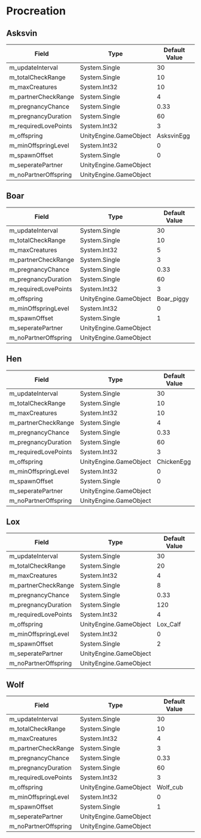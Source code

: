 # Procreation

## Asksvin

|Field|Type|Default Value|
|-----|----|-------------|
|m_updateInterval|System.Single|30|
|m_totalCheckRange|System.Single|10|
|m_maxCreatures|System.Int32|10|
|m_partnerCheckRange|System.Single|4|
|m_pregnancyChance|System.Single|0.33|
|m_pregnancyDuration|System.Single|60|
|m_requiredLovePoints|System.Int32|3|
|m_offspring|UnityEngine.GameObject|AsksvinEgg|
|m_minOffspringLevel|System.Int32|0|
|m_spawnOffset|System.Single|0|
|m_seperatePartner|UnityEngine.GameObject||
|m_noPartnerOffspring|UnityEngine.GameObject||

## Boar

|Field|Type|Default Value|
|-----|----|-------------|
|m_updateInterval|System.Single|30|
|m_totalCheckRange|System.Single|10|
|m_maxCreatures|System.Int32|5|
|m_partnerCheckRange|System.Single|3|
|m_pregnancyChance|System.Single|0.33|
|m_pregnancyDuration|System.Single|60|
|m_requiredLovePoints|System.Int32|3|
|m_offspring|UnityEngine.GameObject|Boar_piggy|
|m_minOffspringLevel|System.Int32|0|
|m_spawnOffset|System.Single|1|
|m_seperatePartner|UnityEngine.GameObject||
|m_noPartnerOffspring|UnityEngine.GameObject||

## Hen

|Field|Type|Default Value|
|-----|----|-------------|
|m_updateInterval|System.Single|30|
|m_totalCheckRange|System.Single|10|
|m_maxCreatures|System.Int32|10|
|m_partnerCheckRange|System.Single|4|
|m_pregnancyChance|System.Single|0.33|
|m_pregnancyDuration|System.Single|60|
|m_requiredLovePoints|System.Int32|3|
|m_offspring|UnityEngine.GameObject|ChickenEgg|
|m_minOffspringLevel|System.Int32|0|
|m_spawnOffset|System.Single|0|
|m_seperatePartner|UnityEngine.GameObject||
|m_noPartnerOffspring|UnityEngine.GameObject||

## Lox

|Field|Type|Default Value|
|-----|----|-------------|
|m_updateInterval|System.Single|30|
|m_totalCheckRange|System.Single|20|
|m_maxCreatures|System.Int32|4|
|m_partnerCheckRange|System.Single|8|
|m_pregnancyChance|System.Single|0.33|
|m_pregnancyDuration|System.Single|120|
|m_requiredLovePoints|System.Int32|4|
|m_offspring|UnityEngine.GameObject|Lox_Calf|
|m_minOffspringLevel|System.Int32|0|
|m_spawnOffset|System.Single|2|
|m_seperatePartner|UnityEngine.GameObject||
|m_noPartnerOffspring|UnityEngine.GameObject||

## Wolf

|Field|Type|Default Value|
|-----|----|-------------|
|m_updateInterval|System.Single|30|
|m_totalCheckRange|System.Single|10|
|m_maxCreatures|System.Int32|4|
|m_partnerCheckRange|System.Single|3|
|m_pregnancyChance|System.Single|0.33|
|m_pregnancyDuration|System.Single|60|
|m_requiredLovePoints|System.Int32|3|
|m_offspring|UnityEngine.GameObject|Wolf_cub|
|m_minOffspringLevel|System.Int32|0|
|m_spawnOffset|System.Single|1|
|m_seperatePartner|UnityEngine.GameObject||
|m_noPartnerOffspring|UnityEngine.GameObject||

